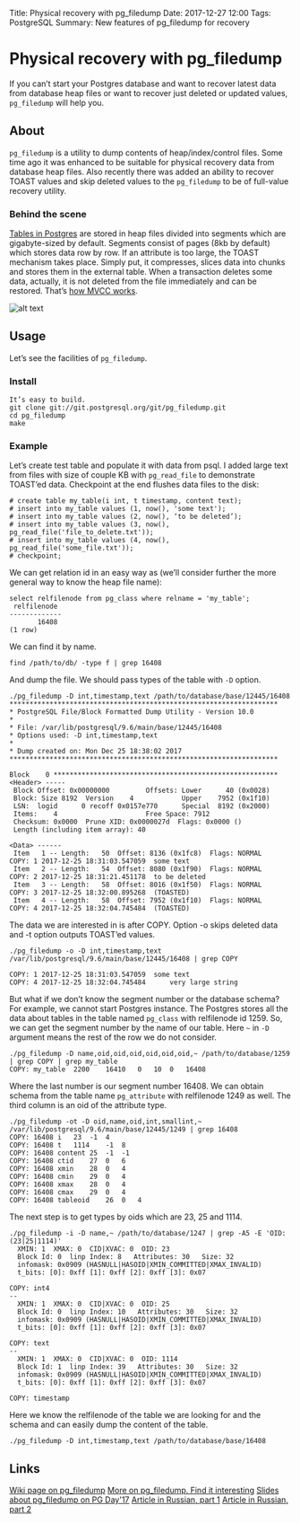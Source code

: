 Title: Physical recovery with pg_filedump
Date: 2017-12-27 12:00
Tags: PostgreSQL
Summary: New features of pg\_filedump for recovery

# Physical recovery with pg\_filedump
If you can’t start your Postgres database and want to recover latest data from database heap files or want to recover just deleted or updated values, `pg_filedump` will help you.
## About
`pg_filedump` is a utility to dump contents of heap/index/control files. Some time ago it was enhanced to be suitable for physical recovery data from database heap files. Also recently there was added an ability to recover TOAST values and skip deleted values to the `pg_filedump` to be of full-value recovery utility.
### Behind the scene
[Tables in Postgres](https://www.postgresql.org/docs/current/static/storage-file-layout.html) are stored in heap files divided into segments which are gigabyte-sized by default. Segments consist of pages (8kb by default) which stores data row by row. If an attribute is too large, the TOAST mechanism takes place. Simply put, it compresses, slices data into chunks and stores them in the external table. When a transaction deletes some data, actually, it is not deleted from the file immediately and can be restored. That’s [how MVCC works](http://momjian.us/main/writings/pgsql/mvcc.pdf).

![alt text]({filename}/images/pg_heap_file_page.png)
## Usage
Let’s see the facilities of `pg_filedump`.
### Install
```
It’s easy to build.
git clone git://git.postgresql.org/git/pg_filedump.git
cd pg_filedump
make
```
### Example
Let’s create test table and populate it with data from psql. I added large text from files with size of couple KB with `pg_read_file` to demonstrate TOAST’ed data. Checkpoint at the end flushes data files to the disk:
```
# create table my_table(i int, t timestamp, content text);
# insert into my_table values (1, now(), 'some text');
# insert into my_table values (2, now(), ‘to be deleted’);
# insert into my_table values (3, now(), pg_read_file('file_to_delete.txt'));
# insert into my_table values (4, now(), pg_read_file('some_file.txt'));
# checkpoint;
```
We can get relation id in an easy way as (we’ll consider further the more general way to know the heap file name):
```
select relfilenode from pg_class where relname = 'my_table';
 relfilenode 
-------------
       16408
(1 row)
```
We can find it by name.
```
find /path/to/db/ -type f | grep 16408
```
And dump the file. We should pass types of the table with `-D` option.
```
./pg_filedump -D int,timestamp,text /path/to/database/base/12445/16408
*******************************************************************
* PostgreSQL File/Block Formatted Dump Utility - Version 10.0
*
* File: /var/lib/postgresql/9.6/main/base/12445/16408
* Options used: -D int,timestamp,text 
*
* Dump created on: Mon Dec 25 18:38:02 2017
*******************************************************************

Block    0 ********************************************************
<Header> -----
 Block Offset: 0x00000000         Offsets: Lower      40 (0x0028)
 Block: Size 8192  Version    4            Upper    7952 (0x1f10)
 LSN:  logid      0 recoff 0x0157e770      Special  8192 (0x2000)
 Items:    4                      Free Space: 7912
 Checksum: 0x0000  Prune XID: 0x0000027d  Flags: 0x0000 ()
 Length (including item array): 40

<Data> ------ 
 Item   1 -- Length:   50  Offset: 8136 (0x1fc8)  Flags: NORMAL
COPY: 1	2017-12-25 18:31:03.547059	some text
 Item   2 -- Length:   54  Offset: 8080 (0x1f90)  Flags: NORMAL
COPY: 2	2017-12-25 18:31:21.451178	to be deleted
 Item   3 -- Length:   58  Offset: 8016 (0x1f50)  Flags: NORMAL
COPY: 3	2017-12-25 18:32:00.895268	(TOASTED)
 Item   4 -- Length:   58  Offset: 7952 (0x1f10)  Flags: NORMAL
COPY: 4	2017-12-25 18:32:04.745484	(TOASTED)
```
The data we are interested in is after COPY. Option -o skips deleted data and -t option outputs TOAST’ed values.
```
./pg_filedump -o -D int,timestamp,text /var/lib/postgresql/9.6/main/base/12445/16408 | grep COPY

COPY: 1	2017-12-25 18:31:03.547059	some text
COPY: 4	2017-12-25 18:32:04.745484		very large string
```
But what if we don’t know the segment number or the database schema? For example, we cannot start Postgres instance. The Postgres stores all the data about tables in the table named `pg_class` with relfilenode id 1259. So, we can get the segment number by the name of our table. Here `~` in `-D` argument means the rest of the row we do not consider.
```
./pg_filedump -D name,oid,oid,oid,oid,oid,oid,~ /path/to/database/1259 | grep COPY | grep my_table
COPY: my_table	2200	16410	0	10	0	16408
```
Where the last number is our segment number 16408. We can obtain schema from the table name `pg_attribute` with relfilenode 1249 as well. The third column is an oid of the attribute type.
```
./pg_filedump -ot -D oid,name,oid,int,smallint,~ /var/lib/postgresql/9.6/main/base/12445/1249 | grep 16408
COPY: 16408	i	23	-1	4
COPY: 16408	t	1114	-1	8
COPY: 16408	content	25	-1	-1
COPY: 16408	ctid	27	0	6
COPY: 16408	xmin	28	0	4
COPY: 16408	cmin	29	0	4
COPY: 16408	xmax	28	0	4
COPY: 16408	cmax	29	0	4
COPY: 16408	tableoid	26	0	4
```
The next step is to get types by oids which are 23, 25 and 1114.
```
./pg_filedump -i -D name,~ /path/to/database/1247 | grep -A5 -E 'OID: (23|25|1114)'
  XMIN: 1  XMAX: 0  CID|XVAC: 0  OID: 23
  Block Id: 0  linp Index: 8   Attributes: 30   Size: 32
  infomask: 0x0909 (HASNULL|HASOID|XMIN_COMMITTED|XMAX_INVALID) 
  t_bits: [0]: 0xff [1]: 0xff [2]: 0xff [3]: 0x07 

COPY: int4
--
  XMIN: 1  XMAX: 0  CID|XVAC: 0  OID: 25
  Block Id: 0  linp Index: 10   Attributes: 30   Size: 32
  infomask: 0x0909 (HASNULL|HASOID|XMIN_COMMITTED|XMAX_INVALID) 
  t_bits: [0]: 0xff [1]: 0xff [2]: 0xff [3]: 0x07 

COPY: text
--
  XMIN: 1  XMAX: 0  CID|XVAC: 0  OID: 1114
  Block Id: 1  linp Index: 39   Attributes: 30   Size: 32
  infomask: 0x0909 (HASNULL|HASOID|XMIN_COMMITTED|XMAX_INVALID) 
  t_bits: [0]: 0xff [1]: 0xff [2]: 0xff [3]: 0x07 

COPY: timestamp
```
Here we know the relfilenode of the table we are looking for and the schema and can easily dump the content of the table.
```
./pg_filedump -D int,timestamp,text /path/to/database/base/16408
```
## Links
[Wiki page on pg\_filedump](https://wiki.postgresql.org/wiki/Pg_filedump)
[More on pg\_filedump. Find it interesting](https://blog.dbi-services.com/displaying-the-contents-of-a-postgresql-data-file-with-pg_filedump/)
[Slides about pg\_filedump on PG Day'17](https://afiskon.github.io/static/2017/pg-filedump-pgday2017.pdf)
[Article in Russian, part 1](https://habrahabr.ru/company/postgrespro/blog/319770/)
[Article in Russian, part 2](https://habrahabr.ru/company/postgrespro/blog/323644/)


